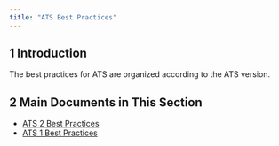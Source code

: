 ```yaml
---
title: "ATS Best Practices"
---
```


## 1 Introduction

The best practices for ATS are organized according to the ATS version.

## 2 Main Documents in This Section

* [ATS 2 Best Practices](bp-version-2/bp-version-2)
* [ATS 1 Best Practices](bp-version-1/bp-version-1)
